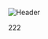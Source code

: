 ![Header](https://capsule-render.vercel.app/api?type=Waving&color=timeGradient&height=200&animation=fadeIn&section=header&text=PolitRP&fontSize=70)

222
